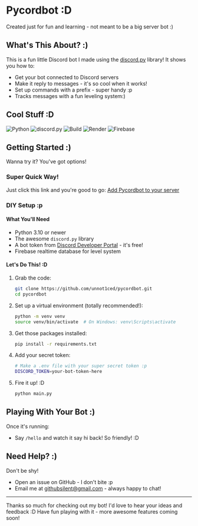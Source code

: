 # Pycordbot :D

Created just for fun and learning - not meant to be a big server bot :)

## What's This About? :)

This is a fun little Discord bot I made using the [discord.py](https://discordpy.readthedocs.io/en/stable/) library! It shows you how to:
- Get your bot connected to Discord servers
- Make it reply to messages - it's so cool when it works!
- Set up commands with a prefix - super handy :p
- Tracks messages with a fun leveling system:)

## Cool Stuff :D

![Python](https://img.shields.io/badge/python-3.10-blue)
![discord.py](https://img.shields.io/badge/discord.py-2.3.2-blue)
![Build](https://img.shields.io/badge/build-passing-brightgreen)
![Render](https://img.shields.io/badge/Render-Valkey%208.1-purple)
![Firebase](https://img.shields.io/badge/Firebase-6.8.0-orange)

## Getting Started :)

Wanna try it? You've got options!

### Super Quick Way!
Just click this link and you're good to go: [Add Pycordbot to your server](https://discord.com/oauth2/authorize?client_id=1364677295968620604&permissions=563276639890496&integration_type=0&scope=bot)

### DIY Setup :p

#### What You'll Need

- Python 3.10 or newer
- The awesome `discord.py` library
- A bot token from [Discord Developer Portal](https://discord.com/developers/applications) - it's free!
- Firebase realtime database for level system

#### Let's Do This! :D

1. Grab the code:
   ```sh
   git clone https://github.com/unnot1ced/pycordbot.git
   cd pycordbot
   ```

2. Set up a virtual environment (totally recommended!):
   ```sh
   python -m venv venv
   source venv/bin/activate  # On Windows: venv\Scripts\activate
   ```

3. Get those packages installed:
   ```sh
   pip install -r requirements.txt
   ```

4. Add your secret token:
   ```sh
   # Make a .env file with your super secret token :p
   DISCORD_TOKEN=your-bot-token-here
   ```

5. Fire it up! :D
   ```sh
   python main.py
   ```

## Playing With Your Bot :)

Once it's running:

- Say `/hello` and watch it say hi back! So friendly! :D


## Need Help? :)

Don't be shy!
- Open an issue on GitHub - I don't bite :p
- Email me at githubsilent@gmail.com - always happy to chat!

---

Thanks so much for checking out my bot! I'd love to hear your ideas and feedback :D Have fun playing with it - more awesome features coming soon! 

